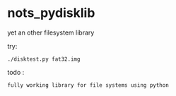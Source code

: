 nots_pydisklib
=============

 yet an other filesystem library

try:

	./disktest.py fat32.img

todo :

	fully working library for file systems using python 
